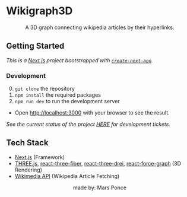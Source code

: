 # Wikigraph3D

<p align="center">
    <a href="https://github.com/marceloponceardon/wikigraph3D/" target="_blank">
        <!-- Insert logo here -->
    </a>
</p>
<p align="center">
    A 3D graph connecting wikipedia articles by their hyperlinks.
</p>
<p align="center">
    <!-- Insert Demo video here
    <img src="src" alt="Wikigraph3D Demo" width="800"/>
    -->
</p>

## Getting Started

_This is a [Next.js](https://nextjs.org) project bootstrapped with [`create-next-app`](https://nextjs.org/docs/app/api-reference/cli/create-next-app)._

<!-- TODO:
### Run Locally
-->

### Development

0. `git clone` the repository
1. `npm install` the required packages
2. `npm run dev` to run the development server

- Open [http://localhost:3000](http://localhost:3000) with your browser to see the result.

_See the current status of the project [HERE](https://github.com/users/marceloponceardon/projects/12) for development tickets._

<!--
This project uses [`next/font`](https://nextjs.org/docs/app/building-your-application/optimizing/fonts) to automatically optimize and load [Geist](https://vercel.com/font), a new font family for Vercel.
-->

<!--
## Deploy on Vercel

The easiest way to deploy your Next.js app is to use the [Vercel Platform](https://vercel.com/new?utm_medium=default-template&filter=next.js&utm_source=create-next-app&utm_campaign=create-next-app-readme) from the creators of Next.js.

Check out our [Next.js deployment documentation](https://nextjs.org/docs/app/building-your-application/deploying) for more details.
-->

## Tech Stack

- [Next.js](https://nextjs.org) (Framework)
- [THREE.js](https://threejs.org), [react-three-fiber](https://github.com/pmndrs/react-three-fiber), [react-three-drei](https://github.com/pmndrs/drei), [react-force-graph](https://github.com/vasturiano/react-force-graph?tab=readme-ov-file) (3D Rendering)
- [Wikimedia API](https://api.wikimedia.org/wiki/Main_Page) (Wikipedia Article Fetching)

<!-- TODO:
## License
-->

<p align="center">
    made by: Mars Ponce
</p>
